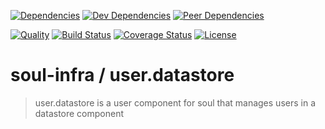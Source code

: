 [![Dependencies][dependencies-image]][dependencies-link]
[![Dev Dependencies][dev-dependencies-image]][dev-dependencies-link]
[![Peer Dependencies][peer-dependencies-image]][peer-dependencies-link]

[![Quality][quality-image]][quality-link]
[![Build Status][build-status-image]][build-status-link]
[![Coverage Status][coverage-status-image]][coverage-status-link]
[![License][license-image]][license-link]

# soul-infra / user.datastore
> user.datastore is a user component for soul that manages users in a datastore component

[dependencies-image]: http://img.shields.io/david/soul-infra/user.datastore.svg?style=flat-square
[dependencies-link]: https://david-dm.org/soul-infra/user.datastore#info=dependencies&view=list
[dev-dependencies-image]: http://img.shields.io/david/dev/soul-infra/user.datastore.svg?style=flat-square
[dev-dependencies-link]: https://david-dm.org/soul-infra/user.datastore#info=devDependencies&view=list
[peer-dependencies-image]: http://img.shields.io/david/peer/soul-infra/user.datastore.svg?style=flat-square
[peer-dependencies-link]: https://david-dm.org/soul-infra/user.datastore#info=peerDependencies&view=list
[license-image]: http://img.shields.io/badge/license-UNLICENSE-brightgreen.svg?style=flat-square
[license-link]: http://unlicense.org
[quality-image]: http://img.shields.io/codeclimate/github/soul-infra/user.datastore.svg?style=flat-square
[quality-link]: https://codeclimate.com/github/soul-infra/user.datastore
[build-status-image]: http://img.shields.io/travis/soul-infra/user.datastore.svg?style=flat-square
[build-status-link]: https://travis-ci.org/soul-infra/user.datastore
[coverage-status-image]: http://img.shields.io/coveralls/soul-infra/user.datastore.svg?style=flat-square
[coverage-status-link]: https://coveralls.io/r/soul-infra/user.datastore